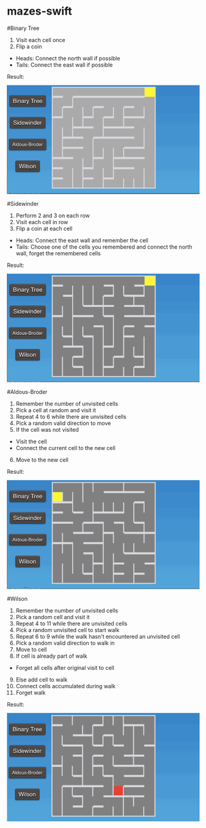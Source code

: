# mazes-swift

#Binary Tree
1. Visit each cell once
2. Flip a coin
  - Heads: Connect the north wall if possible
  - Tails: Connect the east wall if possible
  
Result:

![](./binary-tree.gif)

#Sidewinder
1. Perform 2 and 3 on each row
2. Visit each cell in row
3. Flip a coin at each cell
  - Heads: Connect the east wall and remember the cell
  - Tails: Choose one of the cells you remembered and connect the north wall, forget the remembered cells

Result:

![](./sidewinder.gif)

#Aldous-Broder
1. Remember the number of unvisited cells
2. Pick a cell at random and visit it
3. Repeat 4 to 6 while there are unvisited cells
4. Pick a random valid direction to move
5. If the cell was not visited
  - Visit the cell
  - Connect the current cell to the new cell
6. Move to the new cell

Result:

![](./aldous-broder.gif)

#Wilson
1. Remember the number of unvisited cells
2. Pick a random cell and visit it
3. Repeat 4 to 11 while there are unvisited cells
4. Pick a random unvisited cell to start walk
5. Repeat 6 to 9 while the walk hasn't encountered an unvisited cell
6. Pick a random valid direction to walk in
7. Move to cell
8. If cell is already part of walk
  - Forget all cells after original visit to cell
9. Else add cell to walk
10. Connect cells accumulated during walk
11. Forget walk


Result:

![](./wilson.gif)

